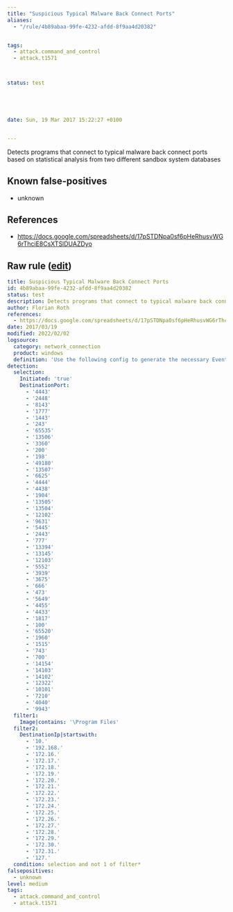 ```yaml
---
title: "Suspicious Typical Malware Back Connect Ports"
aliases:
  - "/rule/4b89abaa-99fe-4232-afdd-8f9aa4d20382"


tags:
  - attack.command_and_control
  - attack.t1571



status: test





date: Sun, 19 Mar 2017 15:22:27 +0100


---
```


Detects programs that connect to typical malware back connect ports based on statistical analysis from two different sandbox system databases

<!--more-->


## Known false-positives

* unknown



## References

* https://docs.google.com/spreadsheets/d/17pSTDNpa0sf6pHeRhusvWG6rThciE8CsXTSlDUAZDyo


## Raw rule ([edit](https://github.com/SigmaHQ/sigma/edit/master/rules/windows/network_connection/net_connection_win_malware_backconnect_ports.yml))
```yaml
title: Suspicious Typical Malware Back Connect Ports
id: 4b89abaa-99fe-4232-afdd-8f9aa4d20382
status: test
description: Detects programs that connect to typical malware back connect ports based on statistical analysis from two different sandbox system databases
author: Florian Roth
references:
  - https://docs.google.com/spreadsheets/d/17pSTDNpa0sf6pHeRhusvWG6rThciE8CsXTSlDUAZDyo
date: 2017/03/19
modified: 2022/02/02
logsource:
  category: network_connection
  product: windows
  definition: 'Use the following config to generate the necessary Event ID 10 Process Access events: <ProcessAccess onmatch="include"><CallTrace condition="contains">VBE7.DLL</CallTrace></ProcessAccess><ProcessAccess onmatch="exclude"><CallTrace condition="excludes">UNKNOWN</CallTrace></ProcessAccess>'
detection:
  selection:
    Initiated: 'true'
    DestinationPort:
      - '4443'
      - '2448'
      - '8143'
      - '1777'
      - '1443'
      - '243'
      - '65535'
      - '13506'
      - '3360'
      - '200'
      - '198'
      - '49180'
      - '13507'
      - '6625'
      - '4444'
      - '4438'
      - '1904'
      - '13505'
      - '13504'
      - '12102'
      - '9631'
      - '5445'
      - '2443'
      - '777'
      - '13394'
      - '13145'
      - '12103'
      - '5552'
      - '3939'
      - '3675'
      - '666'
      - '473'
      - '5649'
      - '4455'
      - '4433'
      - '1817'
      - '100'
      - '65520'
      - '1960'
      - '1515'
      - '743'
      - '700'
      - '14154'
      - '14103'
      - '14102'
      - '12322'
      - '10101'
      - '7210'
      - '4040'
      - '9943'
  filter1:
    Image|contains: '\Program Files'
  filter2:
    DestinationIp|startswith:
      - '10.'
      - '192.168.'
      - '172.16.'
      - '172.17.'
      - '172.18.'
      - '172.19.'
      - '172.20.'
      - '172.21.'
      - '172.22.'
      - '172.23.'
      - '172.24.'
      - '172.25.'
      - '172.26.'
      - '172.27.'
      - '172.28.'
      - '172.29.'
      - '172.30.'
      - '172.31.'
      - '127.'
  condition: selection and not 1 of filter*
falsepositives:
  - unknown
level: medium
tags:
  - attack.command_and_control
  - attack.t1571

```
